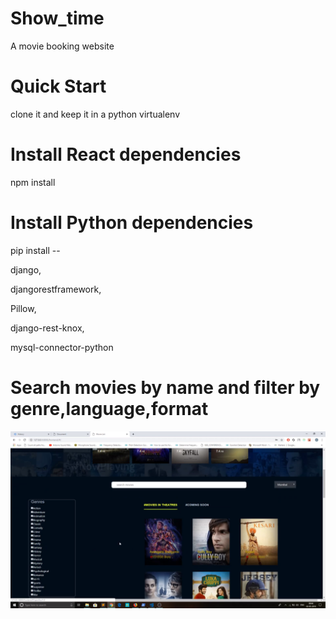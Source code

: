# Show_time

A movie booking website

# Quick Start

clone it and keep it in a python virtualenv

# Install React dependencies

npm install

# Install Python dependencies
pip install --

django,

djangorestframework,

Pillow,

django-rest-knox,

mysql-connector-python

# Search movies by name and filter by genre,language,format


![](images/Screenshot%20(446).png)

